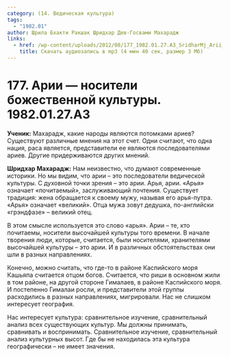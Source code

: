 ```yaml
---
category: (14. Ведическая культура)
tags:
  - "1982.01"
author: Шрила Бхакти Ракшак Шридхар Дев-Госвами Махарадж
links:
  - href: /wp-content/uploads/2012/08/177_1982.01.27.A3_SridharMj_Arii_nositeli_bojestvennoy_kultury.mp3
    title: Скачать аудиозапись в mp3 (4 мин 40 сек, размер 3 Мб)
---
```


# 177. Арии — носители божественной культуры. 1982.01.27.A3

**Ученик:** Махарадж, какие народы являются потомками ариев? Существуют различные мнения на этот счет. Одни считают, что одна нация, раса является, представители ее являются последователями ариев. Другие придерживаются других мнений.

**Шридхар Махарадж:** Нам неизвестно, что думают современные историки. Но мы видим, что арии – это последователи ведической культуры. С духовной точки зрения – это арии. Арья, арии. «Арья» означает «почитаемый», заслуживающий почтения. Существует традиция: жена обращается к своему мужу, называя его арья-путра. «Арья» означает «великий». Отца мужа зовут дедушка, по-английски «грэндфазе» – великий отец.

В этом смысле используется это слово «арья». Арии – те, кто почитаемы, носители высочайшей культуры того времени. В начале творения люди, которые, считается, были носителями, хранителями высочайшей культуры – это арии. И в различных обстоятельствах они шли в разных направлениях.

Конечно, можно считать, что где-то в районе Каспийского моря Кашьяпа считается отцом богов. Считается, что риши в основном жили в том районе, на другой стороне Гималаев, в районе Каспийского моря. И постепенно Гималаи росли, и представители этой группы расходились в разных направлениях, мигрировали. Нас не слишком интересует география.

Нас интересует культура: сравнительное изучение, сравнительный анализ всех существующих культур. Мы должны принимать, сравнивать и воспринимать. Сравнительное изучение, сравнительный анализ культурных высот. Где бы не находилась эта культура географически – не имеет значения.

